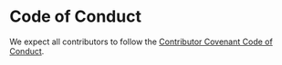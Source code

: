 # Code of Conduct  
We expect all contributors to follow the [Contributor Covenant Code of Conduct](https://www.contributor-covenant.org/version/2/0/code_of_conduct/).
